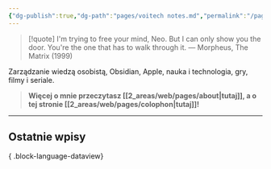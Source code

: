 ```yaml
---
{"dg-publish":true,"dg-path":"pages/voitech notes.md","permalink":"/pages/voitech-notes/","tags":["gardenEntry"]}
---
```



> [!quote] I'm trying to free your mind, Neo. But I can only show you the door. You're the one that has to walk through it.
> — Morpheus, The Matrix (1999)

Zarządzanie wiedzą osobistą, Obsidian, Apple, nauka i technologia, gry, filmy i seriale.

> **Więcej o mnie przeczytasz [[2_areas/web/pages/about\|tutaj]], a o tej stronie [[2_areas/web/pages/colophon\|tutaj]]!**

---

## Ostatnie wpisy


{ .block-language-dataview}
<link rel="me" href="https://social.lol/@voitech"/>
